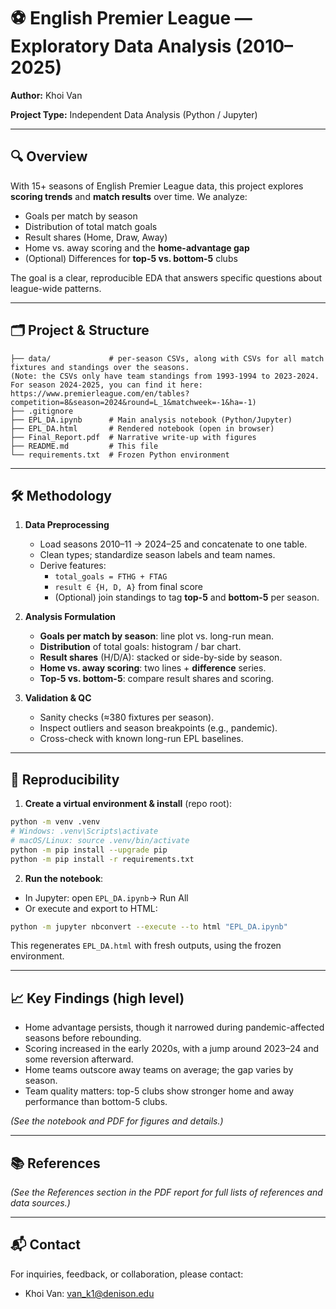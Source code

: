 # ⚽ English Premier League — Exploratory Data Analysis (2010–2025)

**Author:** Khoi Van

**Project Type:** Independent Data Analysis (Python / Jupyter)

---

## 🔍 Overview
With 15+ seasons of English Premier League data, this project explores **scoring trends** and **match results** over time. We analyze:
- Goals per match by season
- Distribution of total match goals
- Result shares (Home, Draw, Away)
- Home vs. away scoring and the **home-advantage gap**
- (Optional) Differences for **top-5 vs. bottom-5** clubs

The goal is a clear, reproducible EDA that answers specific questions about league-wide patterns.

---

## 🗂 Project & Structure
```
├── data/             # per-season CSVs, along with CSVs for all match fixtures and standings over the seasons.
(Note: the CSVs only have team standings from 1993-1994 to 2023-2024. For season 2024-2025, you can find it here: https://www.premierleague.com/en/tables?competition=8&season=2024&round=L_1&matchweek=-1&ha=-1)
├── .gitignore
├── EPL_DA.ipynb      # Main analysis notebook (Python/Jupyter)
├── EPL_DA.html       # Rendered notebook (open in browser)
├── Final_Report.pdf  # Narrative write-up with figures
├── README.md         # This file
└── requirements.txt  # Frozen Python environment
```

---

## 🛠 Methodology
1. **Data Preprocessing**
   - Load seasons 2010–11 → 2024–25 and concatenate to one table.
   - Clean types; standardize season labels and team names.
   - Derive features:
     - `total_goals = FTHG + FTAG`
     - `result ∈ {H, D, A}` from final score
     - (Optional) join standings to tag **top-5** and **bottom-5** per season.

2. **Analysis Formulation**
   - **Goals per match by season**: line plot vs. long-run mean.
   - **Distribution** of total goals: histogram / bar chart.
   - **Result shares** (H/D/A): stacked or side-by-side by season.
   - **Home vs. away scoring**: two lines + **difference** series.
   - **Top-5 vs. bottom-5**: compare result shares and scoring.

3. **Validation & QC**
   - Sanity checks (≈380 fixtures per season).
   - Inspect outliers and season breakpoints (e.g., pandemic).
   - Cross-check with known long-run EPL baselines.

---

## 🔁 Reproducibility
1) **Create a virtual environment & install** (repo root):
```bash
python -m venv .venv
# Windows: .venv\Scripts\activate
# macOS/Linux: source .venv/bin/activate
python -m pip install --upgrade pip
python -m pip install -r requirements.txt
```

2) **Run the notebook**:
- In Jupyter: open `EPL_DA.ipynb`-> Run All
- Or execute and export to HTML:
```bash
python -m jupyter nbconvert --execute --to html "EPL_DA.ipynb"
```
This regenerates `EPL_DA.html` with fresh outputs, using the frozen environment.

---

## 📈 Key Findings (high level)

- Home advantage persists, though it narrowed during pandemic-affected seasons before rebounding.
- Scoring increased in the early 2020s, with a jump around 2023–24 and some reversion afterward.
- Home teams outscore away teams on average; the gap varies by season.
- Team quality matters: top-5 clubs show stronger home and away performance than bottom-5 clubs.

*(See the notebook and PDF for figures and details.)*

---

## 📚 References

*(See the References section in the PDF report for full lists of references and data sources.)*

---

## 📬 Contact
For inquiries, feedback, or collaboration, please contact:
- Khoi Van: van_k1@denison.edu
